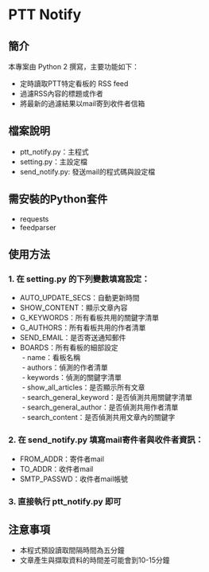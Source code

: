 # PTT Notify

## 簡介  

本專案由 Python 2 撰寫，主要功能如下：  
- 定時讀取PTT特定看板的 RSS feed  
- 過濾RSS內容的標題或作者  
- 將最新的過濾結果以mail寄到收件者信箱  

## 檔案說明  

- ptt_notify.py：主程式  
- setting.py：主設定檔  
- send_notify.py: 發送mail的程式碼與設定檔  

## 需安裝的Python套件  
- requests
- feedparser  

## 使用方法  

### 1. 在 setting.py 的下列變數填寫設定：
- AUTO_UPDATE_SECS：自動更新時間  
- SHOW_CONTENT：顯示文章內容  
- G_KEYWORDS：所有看板共用的關鍵字清單  
- G_AUTHORS：所有看板共用的作者清單  
- SEND_EMAIL：是否寄送通知郵件  
- BOARDS：所有看板的細部設定  
  - name：看板名稱  
  - authors：偵測的作者清單  
  - keywords：偵測的關鍵字清單  
  - show_all_articles：是否顯示所有文章  
  - search_general_keyword：是否偵測共用關鍵字清單  
  - search_general_author：是否偵測共用作者清單  
  - search_content：是否偵測共用文章內的關鍵字  

### 2. 在 send_notify.py 填寫mail寄件者與收件者資訊：
- FROM_ADDR：寄件者mail  
- TO_ADDR：收件者mail  
- SMTP_PASSWD：收件者mail帳號  

### 3. 直接執行 ptt_notify.py 即可
  

## 注意事項  
- 本程式預設讀取間隔時間為五分鐘
- 文章產生與擷取資料的時間差可能會到10-15分鐘
